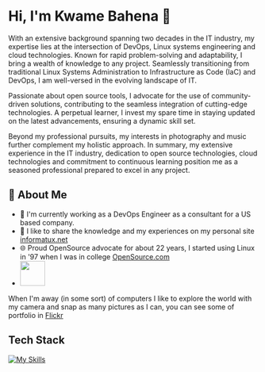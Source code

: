 # Hi, I'm Kwame Bahena 👋

With an extensive background spanning two decades in the IT industry, my expertise lies at the intersection of DevOps, Linux systems engineering and cloud technologies. Known for rapid problem-solving and adaptability, I bring a wealth of knowledge to any project. Seamlessly transitioning from traditional Linux Systems Administration to Infrastructure as Code (IaC) and DevOps, I am well-versed in the evolving landscape of IT.

Passionate about open source tools, I advocate for the use of community-driven solutions, contributing to the seamless integration of cutting-edge technologies. A perpetual learner, I invest my spare time in staying updated on the latest advancements, ensuring a dynamic skill set.

Beyond my professional pursuits, my interests in photography and music further complement my holistic approach. In summary, my extensive experience in the IT industry, dedication to open source technologies, cloud technologies and commitment to continuous learning position me as a seasoned professional prepared to excel in any project.


## 🚀 About Me

- 🔭 I'm currently working as a DevOps Engineer as a consultant for a US based company.
- 📝 I like to share the knowledge and my experiences on my personal site [informatux.net](https://informatux.net)
- 🌐 Proud OpenSource advocate for about 22 years, I started using Linux in '97 when I was in college [OpenSource.com](https://opensource.com/)
- <img src="https://raw.githubusercontent.com/FortAwesome/Font-Awesome/6.x/svgs/solid/crown.svg" width="50" height="50">
 When I'm away (in some sort) of computers I like to explore the world with my camera and snap as many pictures as I can, you can see some of portfolio in  [Flickr](https://www.flickr.com/photos/informatux/albums/)


## Tech Stack

[![My Skills](https://skillicons.dev/icons?i=linux,aws,kubernetes,docker,gcp,ansible,grafana,gitlab,jenkins,azure)](https://skillicons.dev)
